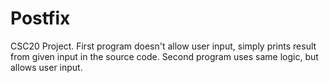 # Postfix
CSC20 Project. First program doesn't allow user input, simply prints result from given input in the source code. Second program uses same logic, but allows user input.
